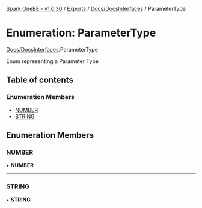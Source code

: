 [Spark OneBE - v1.0.30](../README.md) / [Exports](../modules.md) / [Docs/DocsInterfaces](../modules/Docs_DocsInterfaces.md) / ParameterType

# Enumeration: ParameterType

[Docs/DocsInterfaces](../modules/Docs_DocsInterfaces.md).ParameterType

Enum representing a Parameter Type

## Table of contents

### Enumeration Members

- [NUMBER](Docs_DocsInterfaces.ParameterType.md#number)
- [STRING](Docs_DocsInterfaces.ParameterType.md#string)

## Enumeration Members

### NUMBER

• **NUMBER**

___

### STRING

• **STRING**
